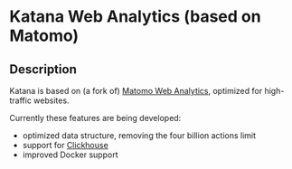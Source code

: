 # Katana Web Analytics (based on Matomo)

## Description

Katana is based on (a fork of) [Matomo Web Analytics](https://matomo.org), optimized for high-traffic websites.

Currently these features are being developed:

- optimized data structure, removing the four billion actions limit
- support for [Clickhouse](https://clickhouse.com/)
- improved Docker support
